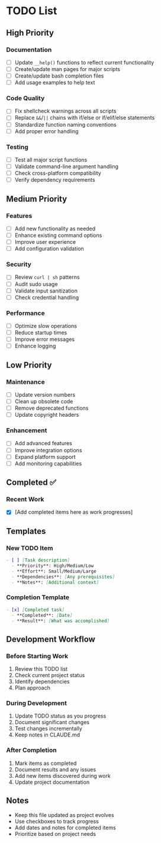 # TODO List

## High Priority

### Documentation
- [ ] Update `__help()` functions to reflect current functionality
- [ ] Create/update man pages for major scripts
- [ ] Create/update bash completion files
- [ ] Add usage examples to help text

### Code Quality  
- [ ] Fix shellcheck warnings across all scripts
- [ ] Replace `&&`/`||` chains with if/else or if/elif/else statements
- [ ] Standardize function naming conventions
- [ ] Add proper error handling

### Testing
- [ ] Test all major script functions
- [ ] Validate command-line argument handling
- [ ] Check cross-platform compatibility
- [ ] Verify dependency requirements

## Medium Priority

### Features
- [ ] Add new functionality as needed
- [ ] Enhance existing command options
- [ ] Improve user experience
- [ ] Add configuration validation

### Security
- [ ] Review `curl | sh` patterns
- [ ] Audit sudo usage
- [ ] Validate input sanitization
- [ ] Check credential handling

### Performance
- [ ] Optimize slow operations
- [ ] Reduce startup times
- [ ] Improve error messages
- [ ] Enhance logging

## Low Priority

### Maintenance
- [ ] Update version numbers
- [ ] Clean up obsolete code
- [ ] Remove deprecated functions
- [ ] Update copyright headers

### Enhancement
- [ ] Add advanced features
- [ ] Improve integration options
- [ ] Expand platform support
- [ ] Add monitoring capabilities

## Completed ✅

### Recent Work
- [x] [Add completed items here as work progresses]

## Templates

### New TODO Item
```markdown
- [ ] [Task description]
  - **Priority**: High/Medium/Low
  - **Effort**: Small/Medium/Large  
  - **Dependencies**: [Any prerequisites]
  - **Notes**: [Additional context]
```

### Completion Template
```markdown
- [x] [Completed task]
  - **Completed**: [Date]
  - **Result**: [What was accomplished]
```

## Development Workflow

### Before Starting Work
1. Review this TODO list
2. Check current project status
3. Identify dependencies
4. Plan approach

### During Development
1. Update TODO status as you progress
2. Document significant changes
3. Test changes incrementally
4. Keep notes in CLAUDE.md

### After Completion
1. Mark items as completed
2. Document results and any issues
3. Add new items discovered during work
4. Update project documentation

## Notes
- Keep this file updated as project evolves
- Use checkboxes to track progress
- Add dates and notes for completed items
- Prioritize based on project needs
